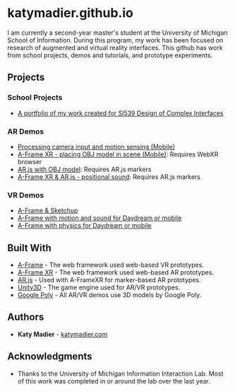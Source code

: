 # katymadier.github.io

I am currently a second-year master's student at the University of Michigan School of Information. During this program, my work has been focused on research of augmented and virtual reality interfaces. This github has work from school projects, demos and tutorials, and prototype experiments. 

## Projects
### School Projects
* [A portfolio of my work created for SI539 Design of Complex Interfaces](https://katymadier.github.io/schoolwork/portfolio)<br>

### AR Demos
* [Processing camera input and motion sensing (Mobile)](https://katymadier.github.io/demos/demo-camera-orientation/)<br>
* [A-Frame XR - placing OBJ model in scene (Mobile)](https://katymadier.github.io/demos/demo-aframexr-obj/): Requires WebXR browser<br>
* [AR.js with OBJ model](https://katymadier.github.io/demos/demo-arjs-obj/): Requires AR.js markers<br>
* [A-Frame XR & AR.js - positional sound](https://katymadier.github.io/demos/demo-arjs-positional-sound/): Requires AR.js markers<br>

### VR Demos
* [A-Frame & Sketchup](https://katymadier.github.io/demos/demo-aframe-sketchup-poptart/) <br>
* [A-Frame with motion and sound for Daydream or mobile](https://katymadier.github.io/demos/demo-aframe-sounds/)<br>
* [A-Frame with physics for Daydream or mobile](https://katymadier.github.io/demos/demo-aframe-physics/)<br> 


## Built With

* [A-Frame](http://) - The web framework used web-based VR prototypes.
* [A-Frame XR](http://) - The web framework used web-based AR prototypes.
* [AR.js](http://) - Used with A-FrameXR for marker-based AR prototypes.
* [Unity3D](https://) - The game engine used for AR/VR prototypes.
* [Google Poly](https://) - All AR/VR demos use 3D models by Google Poly.

## Authors

* **Katy Madier** - [katymadier.com](https://katymadier.com)


## Acknowledgments

* Thanks to the University of Michigan Information Interaction Lab. Most of this work was completed in or around the lab over the last year. 
